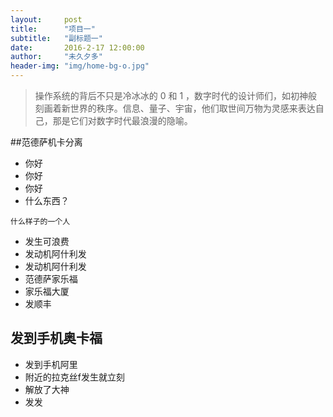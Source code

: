 ```yaml
---
layout:     post
title:      "项目一"
subtitle:   "副标题一"
date:       2016-2-17 12:00:00
author:     "未久夕多"
header-img: "img/home-bg-o.jpg"
---
```

> 操作系统的背后不只是冷冰冰的 0 和 1 ，数字时代的设计师们，如初神般刻画着新世界的秩序。信息、量子、宇宙，他们取世间万物为灵感来表达自己，那是它们对数字时代最浪漫的隐喻。

##范德萨机卡分离

* 你好
* 你好
* 你好
* 什么东西？
```
什么样子的一个人
```
* 发生可浪费
* 发动机阿什利发
* 发动机阿什利发
* 范德萨家乐福
* 家乐福大厦
* 发顺丰
## 发到手机奥卡福
* 发到手机阿里
* 附近的拉克丝f发生就立刻
* 解放了大神
* 发发
